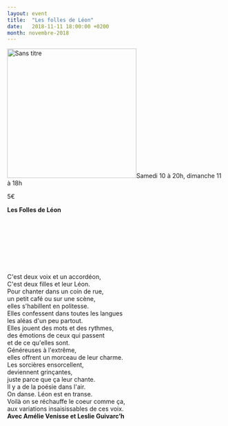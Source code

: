 ```yaml
---
layout: event
title:  "Les folles de Léon"
date:   2018-11-11 18:00:00 +0200
month: novembre-2018
---
```

<img class=" size-medium wp-image-5359 alignleft" src="https://agendarts.files.wordpress.com/2018/09/sans-titre.png?w=300" alt="Sans titre" width="300" height="300" />Samedi 10 à 20h, dimanche 11 à 18h

5€

**Les Folles de Léon**

&nbsp;

&nbsp;

&nbsp;

&nbsp;

C'est deux voix et un accordéon,  
C'est deux filles et leur Léon.  
Pour chanter dans un coin de rue,  
un petit café ou sur une scène,  
elles s'habillent en politesse.  
Elles confessent dans toutes les langues  
les aléas d'un peu partout.  
Elles jouent des mots et des rythmes,  
des émotions de ceux qui passent  
et de ce qu'elles sont.  
Généreuses à l'extrême,  
elles offrent un morceau de leur charme.  
Les sorcières ensorcellent,  
deviennent grinçantes,  
juste parce que ça leur chante.  
Il y a de la poésie dans l'air.  
On danse. Léon est en transe.  
Voilà on se réchauffe le coeur comme ça,  
aux variations insaisissables de ces voix.  
**Avec Amélie Venisse et Leslie Guivarc’h**